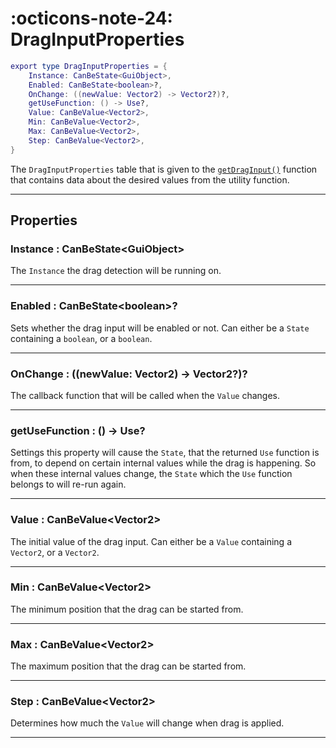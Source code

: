 <h1 class="api-header" markdown>
    <span class="api-icon" markdown>:octicons-note-24:</span>
    <span class="api-title">DragInputProperties</span>
</h1>

```lua
export type DragInputProperties = {
	Instance: CanBeState<GuiObject>,
	Enabled: CanBeState<boolean>?,
	OnChange: ((newValue: Vector2) -> Vector2?)?,
	getUseFunction: () -> Use?,
	Value: CanBeValue<Vector2>,
	Min: CanBeValue<Vector2>,
	Max: CanBeValue<Vector2>,
	Step: CanBeValue<Vector2>,
}
```

The `DragInputProperties` table that is given to the [`getDragInput()`](../../members/util/getDragInput.md) function that contains data about the desired values from the utility function.

----

## Properties

<h3 markdown>
    Instance
    <span class="api-property-type">
        : CanBeState&lt;GuiObject&gt;
    </span>
</h3>

The `Instance` the drag detection will be running on.

----

<h3 markdown>
	Enabled
	<span class="api-property-type">
		: CanBeState&lt;boolean&gt;?
	</span>
</h3>

Sets whether the drag input will be enabled or not. Can either be a `State` containing a `boolean`, or a `boolean`.

----

<h3 markdown>
    OnChange
    <span class="api-property-type">
        : ((newValue: Vector2) -> Vector2?)?
    </span>
</h3>

The callback function that will be called when the `Value` changes.

----

<h3 markdown>
    getUseFunction
    <span class="api-property-type">
        : () -> Use?
    </span>
</h3>

Settings this property will cause the `State`, that the returned `Use` function is from, to depend on certain internal values while the drag is happening. So when these internal values change, the `State` which the `Use` function belongs to will re-run again.

----

<h3 markdown>
	Value
	<span class="api-property-type">
		: CanBeValue&lt;Vector2&gt;
	</span>
</h3>

The initial value of the drag input. Can either be a `Value` containing a `Vector2`, or a `Vector2`.

----

<h3 markdown>
    Min
    <span class="api-property-type">
        : CanBeValue&lt;Vector2&gt;
    </span>
</h3>

The minimum position that the drag can be started from.

----

<h3 markdown>
    Max
    <span class="api-property-type">
        : CanBeValue&lt;Vector2&gt;
    </span>
</h3>

The maximum position that the drag can be started from.

----

<h3 markdown>
    Step
    <span class="api-property-type">
        : CanBeValue&lt;Vector2&gt;
    </span>
</h3>

Determines how much the `Value` will change when drag is applied.

----